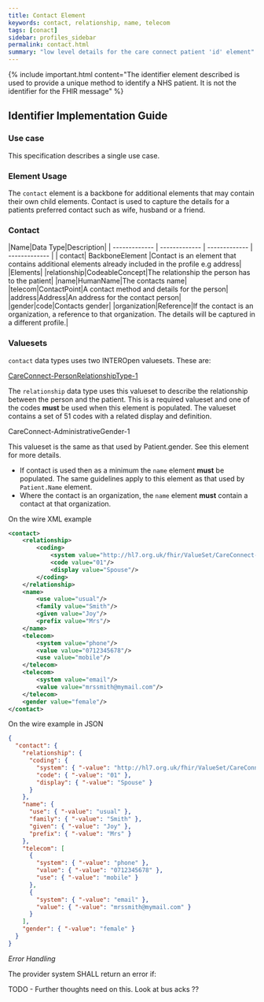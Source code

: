 ```yaml
---
title: Contact Element
keywords: contact, relationship, name, telecom
tags: [conact]
sidebar: profiles_sidebar
permalink: contact.html
summary: "low level details for the care connect patient 'id' element"
---
```

{% include important.html content="The identifier element described is  used to provide a unique method to identify a NHS patient. It is not the identifier for the FHIR message" %}

## Identifier Implementation Guide ##

### Use case ###

This specification describes a single use case. 

### Element Usage ###

The `contact` element is a backbone for additional elements that may contain their own child elements. Contact is used to capture the details for a patients preferred contact such as wife, husband or a friend. 

### Contact ###

|Name|Data Type|Description|
| ------------- | ------------- | ------------- | ------------- |
| contact| BackboneElement |Contact is an element that contains additional elements already included in the profile e.g address|
|Elements|
|relationship|CodeableConcept|The relationship the person has to the patient|
|name|HumanName|The contacts name|
|telecom|ContactPoint|A contact method and details for the person|
|address|Address|An address for the contact person|
|gender|code|Contacts gender|
|organization|Reference|If the contact is an organization, a reference to that organization. The details will be captured in a different profile.|


### Valuesets ##

`contact` data types uses two INTEROpen valuesets. These are:

[CareConnect-PersonRelationshipType-1](http://www.interopen.org/candidate-profiles/care-connect/CareConnect-PersonRelationshipType-1.valueset.html)

The `relationship` data type uses this valueset to describe the relationship between the person and the patient. This is a required valueset and one of the codes **must** be used when this element is populated.
The valueset contains a set of 51 codes with a related display and definition. 

CareConnect-AdministrativeGender-1

This valueset is the same as that used by Patient.gender. See this element for more details.


- If contact is used then as a minimum the `name` element **must** be populated. The same guidelines apply to this element as that used by `Patient.Name` element.
- Where the contact is an organization, the `name` element **must** contain a contact at that organization. 


On the wire XML example

```xml
<contact>
	<relationship>
		<coding>
			<system value="http://hl7.org.uk/fhir/ValueSet/CareConnect-PersonRelationshipType"/>
			<code value="01"/>
			<display value="Spouse"/>
		</coding>
	</relationship>
	<name>
		<use value="usual"/>
		<family value="Smith"/>
		<given value="Joy"/>
		<prefix value="Mrs"/>
	</name>
	<telecom>
		<system value="phone"/>
		<value value="0712345678"/>
		<use value="mobile"/>
	</telecom>
	<telecom>
		<system value="email"/>
		<value value="mrssmith@mymail.com"/>
	</telecom>
	<gender value="female"/>
</contact>
```

On the wire example in JSON

```json
{
  "contact": {
    "relationship": {
      "coding": {
        "system": { "-value": "http://hl7.org.uk/fhir/ValueSet/CareConnect-PersonRelationshipType" },
        "code": { "-value": "01" },
        "display": { "-value": "Spouse" }
      }
    },
    "name": {
      "use": { "-value": "usual" },
      "family": { "-value": "Smith" },
      "given": { "-value": "Joy" },
      "prefix": { "-value": "Mrs" }
    },
    "telecom": [
      {
        "system": { "-value": "phone" },
        "value": { "-value": "0712345678" },
        "use": { "-value": "mobile" }
      },
      {
        "system": { "-value": "email" },
        "value": { "-value": "mrssmith@mymail.com" }
      }
    ],
    "gender": { "-value": "female" }
  }
}
```

*Error Handling*

The provider system SHALL return an error if:

TODO - Further thoughts need on this. Look at bus acks ??








